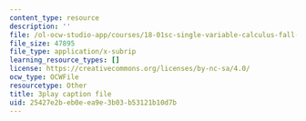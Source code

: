```yaml
---
content_type: resource
description: ''
file: /ol-ocw-studio-app/courses/18-01sc-single-variable-calculus-fall-2010/25427e2beb0eea9e3b03b53121b10d7b_--lPz7VFnKI.srt
file_size: 47895
file_type: application/x-subrip
learning_resource_types: []
license: https://creativecommons.org/licenses/by-nc-sa/4.0/
ocw_type: OCWFile
resourcetype: Other
title: 3play caption file
uid: 25427e2b-eb0e-ea9e-3b03-b53121b10d7b
---
```

